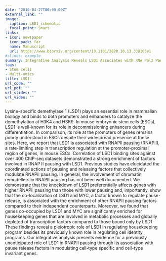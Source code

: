 ```yaml
---
date: "2016-04-27T00:00:00Z"
external_link: ""
image:
  caption: LSD1_schematic
  focal_point: Smart
links:
- icon: newspaper
  icon_pack: far
  name: Manuscript
  url: https://www.biorxiv.org/content/10.1101/2020.10.13.338103v1
#slides: example
summary: Integrative Analysis Reveals LSD1 Associates with RNA Pol2 Pausing
tags:
- Stem cells
- Multi-omics
title: LSD1
url_code: ""
url_pdf: ""
url_slides: ""
url_video: ""
---
```


Lysine-specific demethylase 1 (LSD1) plays an essential role in mammalian biology and binds to both promoters and enhancers to catalyze the demethylation at H3K4 and H3K9. In mouse embryonic stem cells (ESCs), LSD1 is well-known for its role in decommissioning enhancers during differentiation. In comparison, its role at the promoters of genes remains poorly understood in ESCs despite their widespread presence at these sites. Here, we report that LSD1 is associated with RNAPII pausing (RNAPII), a rate-limiting step in transcription regulation at the promoter-proximal region of genes, in mouse ESCs. Correlation of LSD1 binding sites against over 400 ChIP-seq datasets demonstrated a strong enrichment of factors involved in RNAP II pausing with LSD1. Previous studies have elucidated the coordinated actions of pausing and releasing factors that collectively modulate RNAPII pausing. In general, the involvement of chromatin remodellers in RNAPII pausing has not been well documented. We demonstrate that the knockdown of LSD1 preferentially affects genes with higher RNAPII pausing than those with lower pausing and, importantly, show that the co-localization of LSD1 and MYC, a factor known to regulate pause-release, is associated with the enrichment of other RNAPII pausing factors compared to their independent counterparts. Moreover, we found that genes co-occupied by LSD1 and MYC are significantly enriched for housekeeping genes that are involved in metabolic processes and globally depleted of transcription factors compared to those bound only by LSD1. These findings reveal a pleiotropic role of LSD1 in regulating housekeeping program besides its previously known role in regulating cell identity programs. Our integrative analysis presents evidence for a previously unanticipated role of LSD1 in RNAPII pausing through its association with pause release factors in modulating cell-type specific and cell-type invariant genes.
